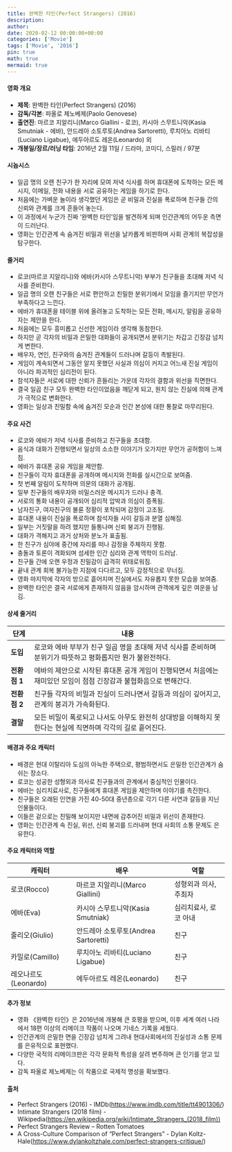 ```yaml
---
title: 완벽한 타인(Perfect Strangers) (2016)
description: 
author: 
date: 2020-02-12 00:00:00+00:00
categories: ['Movie']
tags: ['Movie', '2016']
pin: true
math: true
mermaid: true
---
```

#### 영화 개요

- **제목**: 완벽한 타인(Perfect Strangers) (2016)  
- **감독/각본**: 파올로 제노베제(Paolo Genovese)  
- **출연진**: 마르코 지알리니(Marco Giallini - 로코), 카시아 스무트니악(Kasia Smutniak - 에바), 안드레아 소토루토(Andrea Sartoretti), 루치아노 리바티(Luciano Ligabue), 에두아르도 레온(Leonardo) 외  
- **개봉일/장르/러닝 타임**: 2016년 2월 11일 / 드라마, 코미디, 스릴러 / 97분  

#### 시놉시스

- 일곱 명의 오랜 친구가 한 자리에 모여 저녁 식사를 하며 휴대폰에 도착하는 모든 메시지, 이메일, 전화 내용을 서로 공유하는 게임을 하기로 한다.  
- 처음에는 가벼운 놀이라 생각했던 게임은 곧 비밀과 진실을 폭로하며 친구들 간의 신뢰와 관계를 크게 흔들어 놓는다.  
- 이 과정에서 누군가 진짜 ‘완벽한 타인’임을 발견하게 되며 인간관계의 어두운 측면이 드러난다.  
- 영화는 인간관계 속 숨겨진 비밀과 위선을 날카롭게 비판하며 사회 관계의 복잡성을 탐구한다.  

#### 줄거리

- 로코(마르코 지알리니)와 에바(카시아 스무트니악) 부부가 친구들을 초대해 저녁 식사를 준비한다.  
- 일곱 명의 오랜 친구들은 서로 편안하고 친밀한 분위기에서 모임을 즐기지만 무언가 부족하다고 느낀다.  
- 에바가 휴대폰을 테이블 위에 올려놓고 도착하는 모든 전화, 메시지, 알림을 공유하자는 제안을 한다.  
- 처음에는 모두 흥미롭고 신선한 게임이라 생각해 동참한다.  
- 하지만 곧 각자의 비밀과 은밀한 대화들이 공개되면서 분위기는 차갑고 긴장감 넘치게 변한다.  
- 배우자, 연인, 친구와의 숨겨진 관계들이 드러나며 갈등이 촉발된다.  
- 게임이 계속되면서 그동안 알지 못했던 사실과 의심이 커지고 어느새 진실 게임이 아니라 파괴적인 심리전이 된다.  
- 참석자들은 서로에 대한 신뢰가 흔들리는 가운데 각자의 결함과 위선을 직면한다.  
- 결국 일곱 친구 모두 완벽한 타인이었음을 깨닫게 되고, 원치 않는 진실에 의해 관계가 극적으로 변화한다.  
- 영화는 일상과 친밀함 속에 숨겨진 모순과 인간 본성에 대한 통찰로 마무리된다.  

#### 주요 사건

- 로코와 에바가 저녁 식사를 준비하고 친구들을 초대함.  
- 음식과 대화가 진행되면서 일상의 소소한 이야기가 오가지만 무언가 공허함이 느껴짐.  
- 에바가 휴대폰 공유 게임을 제안함.  
- 친구들이 각자 휴대폰을 공개하며 메시지와 전화를 실시간으로 보여줌.  
- 첫 번째 알림이 도착하며 의문의 대화가 공개됨.  
- 일부 친구들의 배우자와 비밀스러운 메시지가 드러나 충격.  
- 서로의 통화 내용이 공개되어 심리적 압박과 의심이 증폭됨.  
- 남자친구, 여자친구의 불륜 정황이 포착되며 감정이 고조됨.  
- 휴대폰 내용이 진실을 폭로하며 참석자들 사이 갈등과 분열 심해짐.  
- 일부는 거짓말을 하려 했지만 들통나며 신뢰 붕괴가 진행됨.  
- 대화가 격해지고 과거 상처와 분노가 표출됨.  
- 한 친구가 심야에 중간에 자리를 떠나 감정을 주체하지 못함.  
- 충돌과 토론이 격화되며 섬세한 인간 심리와 관계 역학이 드러남.  
- 친구들 간에 오랜 우정과 친밀감이 급격히 위태로워짐.  
- 끝내 관계 회복 불가능한 지점에 다다르고, 모두 감정적으로 무너짐.  
- 영화 마지막에 각자의 방으로 흩어지며 진실에서도 자유롭지 못한 모습을 보여줌.  
- 완벽한 타인은 결국 서로에게 존재하지 않음을 암시하며 관객에게 깊은 여운을 남김.  

#### 상세 줄거리

| **단계** | **내용** |
|----------|----------|
| **도입** | 로코와 에바 부부가 친구 일곱 명을 초대해 저녁 식사를 준비하며 분위기가 따뜻하고 평화롭지만 뭔가 불완전하다. |
| **전환점 1** | 에바의 제안으로 시작된 휴대폰 공개 게임이 진행되면서 처음에는 재미있던 모임이 점점 긴장감과 불협화음으로 변해간다. |
| **전환점 2** | 친구들 각자의 비밀과 진실이 드러나면서 갈등과 의심이 깊어지고, 관계의 붕괴가 가속화된다. |
| **결말** | 모든 비밀이 폭로되고 나서도 아무도 완전히 상대방을 이해하지 못한다는 현실에 직면하며 각각의 길로 흩어진다. |

#### 배경과 주요 캐릭터

- 배경은 현대 이탈리아 도심의 아늑한 주택으로, 평범하면서도 은밀한 인간관계가 숨 쉬는 장소다.  
- 로코는 성공한 성형외과 의사로 친구들과의 관계에서 중심적인 인물이다.  
- 에바는 심리치료사로, 친구들에게 휴대폰 게임을 제안하며 이야기를 촉진한다.  
- 친구들은 오래된 인연을 가진 40-50대 중년층으로 각기 다른 사연과 갈등을 지닌 인물들이다.  
- 이들은 겉으로는 친밀해 보이지만 내면에 감추어진 비밀과 위선이 존재한다.  
- 영화는 인간관계 속 진실, 위선, 신뢰 붕괴를 드러내며 현대 사회의 소통 문제도 은유한다.  

#### 주요 캐릭터와 역할

| **캐릭터** | **배우**         | **역할**             |
|------------|------------------|----------------------|
| 로코(Rocco)    | 마르코 지알리니(Marco Giallini)    | 성형외과 의사, 주최자   |
| 에바(Eva)     | 카시아 스무트니악(Kasia Smutniak) | 심리치료사, 로코 아내   |
| 줄리오(Giulio)| 안드레아 소토루토(Andrea Sartoretti) | 친구                  |
| 카밀로(Camillo) | 루치아노 리바티(Luciano Ligabue)  | 친구                  |
| 레오나르도(Leonardo) | 에두아르도 레온(Leonardo)             | 친구                  |

#### 추가 정보

- 영화 《완벽한 타인》은 2016년에 개봉해 큰 호평을 받으며, 이후 세계 여러 나라에서 18편 이상의 리메이크 작품이 나오며 기네스 기록을 세웠다.  
- 인간관계의 은밀한 면을 긴장감 넘치게 그려내 현대사회에서의 진실성과 소통 문제를 은유적으로 표현했다.  
- 다양한 국적의 리메이크판은 각각 문화적 특성을 살려 변주하며 큰 인기를 얻고 있다.  
- 감독 파올로 제노베제는 이 작품으로 국제적 명성을 확보했다.  

#### 출처

- Perfect Strangers (2016) - IMDb(https://www.imdb.com/title/tt4901306/)  
- Intimate Strangers (2018 film) - Wikipedia(https://en.wikipedia.org/wiki/Intimate_Strangers_(2018_film))  
- Perfect Strangers Review – Rotten Tomatoes  
- A Cross-Culture Comparison of “Perfect Strangers” - Dylan Koltz-Hale(https://www.dylankoltzhale.com/perfect-strangers-critique/)
